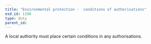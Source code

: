 ```yaml
---
title: "Environmental protection -  conditions of authorisations"
esd_id: 1198
type: duty
parent_id:  
---
```


A local authority must place certain conditions in any authorisations.

